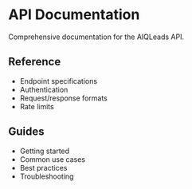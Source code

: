 # API Documentation

Comprehensive documentation for the AIQLeads API.

## Reference
- Endpoint specifications
- Authentication
- Request/response formats
- Rate limits

## Guides
- Getting started
- Common use cases
- Best practices
- Troubleshooting